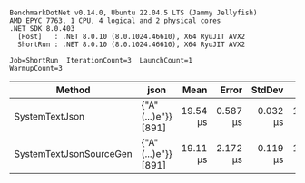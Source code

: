 ```

BenchmarkDotNet v0.14.0, Ubuntu 22.04.5 LTS (Jammy Jellyfish)
AMD EPYC 7763, 1 CPU, 4 logical and 2 physical cores
.NET SDK 8.0.403
  [Host]   : .NET 8.0.10 (8.0.1024.46610), X64 RyuJIT AVX2
  ShortRun : .NET 8.0.10 (8.0.1024.46610), X64 RyuJIT AVX2

Job=ShortRun  IterationCount=3  LaunchCount=1  
WarmupCount=3  

```
| Method                  | json                | Mean     | Error    | StdDev   | Min      | Max      | Gen0   | Allocated |
|------------------------ |-------------------- |---------:|---------:|---------:|---------:|---------:|-------:|----------:|
| SystemTextJson          | {&quot;A&quot;(...)e&quot;}} [891] | 19.54 μs | 0.587 μs | 0.032 μs | 19.51 μs | 19.57 μs | 0.0305 |   3.22 KB |
| SystemTextJsonSourceGen | {&quot;A&quot;(...)e&quot;}} [891] | 19.11 μs | 2.172 μs | 0.119 μs | 18.98 μs | 19.21 μs | 0.0305 |   3.22 KB |
